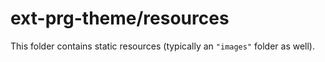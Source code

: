 # ext-prg-theme/resources

This folder contains static resources (typically an `"images"` folder as well).
